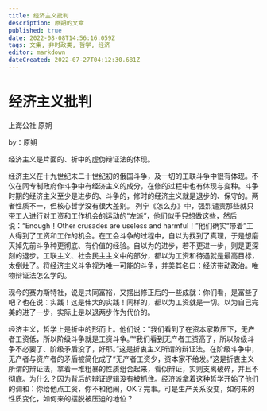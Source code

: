 ```yaml
---
title: 经济主义批判
description: 原朔的文章
published: true
date: 2022-08-08T14:56:16.059Z
tags: 文集, 非时政类, 哲学, 经济
editor: markdown
dateCreated: 2022-07-27T04:12:30.681Z
---
```


# 经济主义批判
上海公社 原朔

by：原朔 

  经济主义是片面的、折中的虚伪辩证法的体现。 
  
  经济主义在十九世纪末二十世纪初的俄国斗争，及一切的工联斗争中很有体现。不仅在同专制政府作斗争中有经济主义的成分，在修的过程中也有体现与变种。斗争时期的经济主义至少是进步的、斗争的，修时的经济主义就是退步的、保守的。两者性质不一，但核心哲学没有很大差别。 列宁《怎么办》中，强烈谴责那些就只带工人进行对工资和工作机会的运动的“左派”，他们似乎只想做这些，然后说：“Enough！Other crusades are useless and harmful！”他们确实“带着”工人得到了工资和工作的机会。在工会斗争的过程中，自以为找到了真理，于是想磨灭掉先前斗争种更彻底、有价值的经验。自以为的进步，若不更进一步，则是更深刻的退步。工联主义、社会民主主义中的部分，都以为工资和待遇就是最高目标，太倒灶了。将经济主义斗争视为唯一可能的斗争，并美其名曰：经济带动政治。唯物辩证法怎么学的。 
  
  现今的赛力斯特社，说是共同富裕，又摆出修正后的一些成就：你们看，是富些了吧？也在说：实践！这是伟大的实践！同样的，都以为工资就是一切。以为自己完美的进了一步，实际上是以退两步作为代价的。

  经济主义，哲学上是折中的形而上。他们说：“我们看到了在资本家欺压下，无产者工资低，所以阶级斗争就是工资斗争。”“我们看到无产者工资高了，所以阶级斗争不必要了、阶级矛盾没了，好耶。”这是折衷主义所谓的辩证法。在阶级斗争中，无产者与资产者的矛盾被简化成了“无产者工资少，资本家不给发。”这是折衷主义所谓的辩证法，拿着一堆粗暴的性质组合起来，看似辩证，实则支离破碎，并且不彻底。为什么？因为背后的辩证逻辑没有被抓住。经济派拿着这种哲学开始了他们的调和：你给他点工资，你不和他闹，OK？完事。可是生产关系没变，如何来的性质变化，如何来的摆脱被压迫的地位？